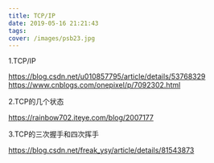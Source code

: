 ```yaml
---
title: TCP/IP
date: 2019-05-16 21:21:43
tags:
cover: /images/psb23.jpg
---
```

1.TCP/IP

https://blog.csdn.net/u010857795/article/details/53768329
https://www.cnblogs.com/onepixel/p/7092302.html

2.TCP的几个状态

https://rainbow702.iteye.com/blog/2007177

3.TCP的三次握手和四次挥手

https://blog.csdn.net/freak_ysy/article/details/81543873